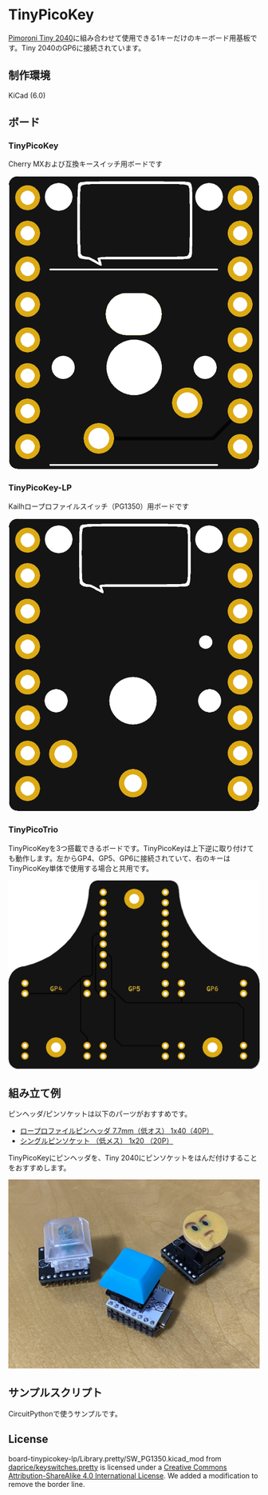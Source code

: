# TinyPicoKey

[Pimoroni Tiny 2040](https://shop.pimoroni.com/products/tiny-2040)に組み合わせて使用できる1キーだけのキーボード用基板です。Tiny 2040のGP6に接続されています。

## 制作環境

KiCad (6.0)

## ボード

### TinyPicoKey

Cherry MXおよび互換キースイッチ用ボードです

![board](tinypicokey-board-rev3.png)

### TinyPicoKey-LP

Kailhロープロファイルスイッチ（PG1350）用ボードです

![board-lp](tinypicokey-lp-board-rev1.png)

### TinyPicoTrio

TinyPicoKeyを3つ搭載できるボードです。TinyPicoKeyは上下逆に取り付けても動作します。左からGP4、GP5、GP6に接続されていて、右のキーはTinyPicoKey単体で使用する場合と共用です。

![board-trio](tinypicotrio-board-rev1.png)

## 組み立て例

ピンヘッダ/ピンソケットは以下のパーツがおすすめです。

* [ロープロファイルピンヘッダ 7.7mm（低オス） 1x40（40P）](https://akizukidenshi.com/catalog/g/gC-02900/)
* [シングルピンソケット （低メス） 1x20 （20P）](https://akizukidenshi.com/catalog/g/gC-03138/)

TinyPicoKeyにピンヘッダを、Tiny 2040にピンソケットをはんだ付けすることをおすすめします。

![board](tinypicokey-photo.jpg)

## サンプルスクリプト

CircuitPythonで使うサンプルです。

## License

board-tinypicokey-lp/Library.pretty/SW_PG1350.kicad_mod from [daprice/keyswitches.pretty](https://github.com/daprice/keyswitches.pretty) is licensed under a [Creative Commons Attribution-ShareAlike 4.0 International License](https://creativecommons.org/licenses/by-sa/4.0/). We added a modification to remove the border line.
